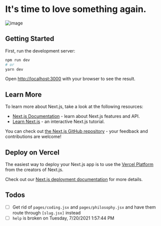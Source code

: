 # It's time to love something again.

![image](https://user-images.githubusercontent.com/1753298/126242828-f1d181a4-54a3-46d3-a9d9-5a58ffa7eae3.png)

## Getting Started

First, run the development server:

```bash
npm run dev
# or
yarn dev
```

Open [http://localhost:3000](http://localhost:3000) with your browser to see the result.

## Learn More

To learn more about Next.js, take a look at the following resources:

- [Next.js Documentation](https://nextjs.org/docs) - learn about Next.js features and API.
- [Learn Next.js](https://nextjs.org/learn) - an interactive Next.js tutorial.

You can check out [the Next.js GitHub repository](https://github.com/vercel/next.js/) - your feedback and contributions are welcome!

## Deploy on Vercel

The easiest way to deploy your Next.js app is to use the [Vercel Platform](https://vercel.com/new?utm_medium=default-template&filter=next.js&utm_source=create-next-app&utm_campaign=create-next-app-readme) from the creators of Next.js.

Check out our [Next.js deployment documentation](https://nextjs.org/docs/deployment) for more details.

## Todos

- [ ] Get rid of `pages/coding.jsx` and `pages/philosophy.jsx` and have them route through `[slug.jsx]` instead
- [ ] `help` is broken on Tuesday, 7/20/2021 1:57:44 PM

